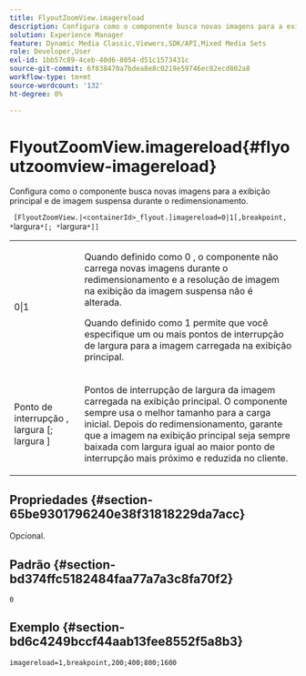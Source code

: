 ```yaml
---
title: FlyoutZoomView.imagereload
description: Configura como o componente busca novas imagens para a exibição principal e de imagem suspensa durante o redimensionamento.
solution: Experience Manager
feature: Dynamic Media Classic,Viewers,SDK/API,Mixed Media Sets
role: Developer,User
exl-id: 1bb57c89-4ceb-40d6-8054-d51c1573431c
source-git-commit: 6f838470a7bdea8e8c0219e59746ec82ecd802a8
workflow-type: tm+mt
source-wordcount: '132'
ht-degree: 0%

---
```


# FlyoutZoomView.imagereload{#flyoutzoomview-imagereload}

Configura como o componente busca novas imagens para a exibição principal e de imagem suspensa durante o redimensionamento.

` [FlyoutZoomView.|<containerId>_flyout.]imagereload=0|1[,breakpoint, *`largura`*[; *`largura`*]]`

<table id="table_E314540D347D47699C04EB80D20C0721"> 
 <tbody> 
  <tr> 
   <td colname="col1"> <p> <span class="codeph"> 0|1 </span> </p> </td> 
   <td colname="col2"> <p>Quando definido como <span class="codeph"> 0 </span>, o componente não carrega novas imagens durante o redimensionamento e a resolução de imagem na exibição da imagem suspensa não é alterada. </p> <p>Quando definido como <span class="codeph"> 1 </span> permite que você especifique um ou mais pontos de interrupção de largura para a imagem carregada na exibição principal. </p> </td> 
  </tr> 
  <tr> 
   <td colname="col1"> <p> Ponto de interrupção <span class="codeph">, <span class="varname"> largura </span>[; <span class="varname"> largura </span>] </span> </p> </td> 
   <td colname="col2"> <p>Pontos de interrupção de largura da imagem carregada na exibição principal. O componente sempre usa o melhor tamanho para a carga inicial. Depois do redimensionamento, garante que a imagem na exibição principal seja sempre baixada com largura igual ao maior ponto de interrupção mais próximo e reduzida no cliente. </p> </td> 
  </tr> 
 </tbody> 
</table>

## Propriedades {#section-65be9301796240e38f31818229da7acc}

Opcional.

## Padrão {#section-bd374ffc5182484faa77a7a3c8fa70f2}

`0`

## Exemplo {#section-bd6c4249bccf44aab13fee8552f5a8b3}

`imagereload=1,breakpoint,200;400;800;1600`
